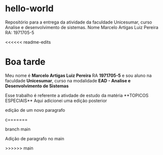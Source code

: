 # hello-world
Repositório para a entrega da atividade da faculdade Unicesumar, curso Analise e desenvolvimento de sistemas. Nome Marcelo Artigas Luiz Pereira RA: 1971705-5

<<<<<< readme-edits
# Boa tarde
Meu nome é **Marcelo Artigas Luiz Pereira** RA **1971705-5**
 e sou aluno na faculdade **Unicesumar**, curso na modalidade **EAD - Analise e Desenvolvimento de Sistemas**

<p>
Esse trabalho é referente a ativdade de estudo da matéria **TOPICOS ESPECIAIS**
Aqui adicionei uma edição posterior
</p>

 <p>
 edição de um novo paragrafo
 </p>
c=======

branch main

<p>
Adição de paragrafo no main
</P>
>>>>>> main
